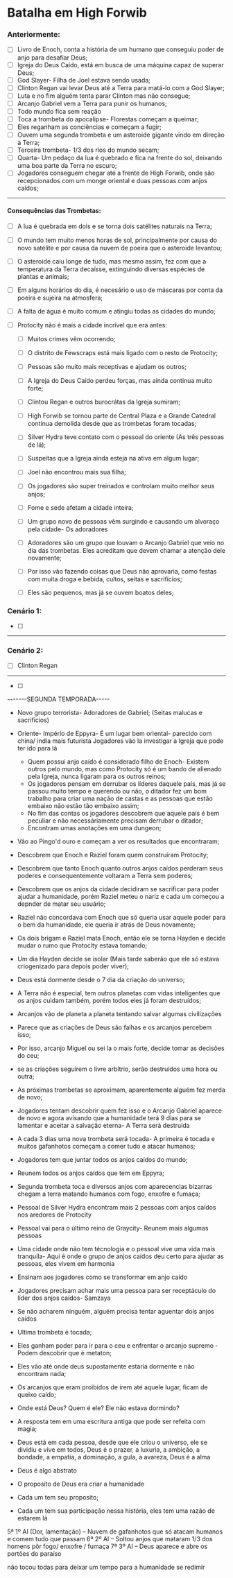# Batalha em High Forwib

### Anteriormente:

- [ ] Livro de Enoch, conta a história de um humano que conseguiu poder de anjo para desafiar Deus;
- [ ] Igreja do Deus Caído, está em busca de uma máquina capaz de superar Deus;
- [ ] God Slayer- Filha de Joel estava sendo usada;
- [ ] Clinton Regan vai levar Deus até a Terra para matá-lo com a God Slayer;
- [ ] Luta e no fim alguém tenta parar Clinton mas não consegue;
- [ ] Arcanjo Gabriel vem a Terra para punir os humanos;
- [ ] Todo mundo fica sem reação
- [ ] Toca a trombeta do apocalipse- Florestas começam a queimar;
- [ ] Eles reganham as conciências e começam a fugir;
- [ ] Ouvem uma segunda trombeta e um asteroide gigante vindo em direção à Terra;
- [ ] Terceira trombeta- 1/3 dos rios do mundo secam;
- [ ] Quarta- Um pedaço da lua é quebrado e fica na frente do sol, deixando uma boa parte da Terra no escuro;
- [ ] Jogadores conseguem chegar até a frente de High Forwib, onde são recepcionados com um monge oriental e duas pessoas com anjos caídos;

---

#### Consequências das Trombetas:

- [ ] A lua é quebrada em dois e se torna dois satélites naturais na Terra;
- [ ] O mundo tem muito menos horas de sol, principalmente por causa do novo satélite e por causa da nuvem de poeira que o asteroide levantou;
- [ ] O asteroide caiu longe de tudo, mas mesmo assim, fez com que a temperatura da Terra decaísse, extinguindo diversas espécies de plantas e animais;
- [ ] Em alguns horários do dia, é necesário o uso de máscaras por conta da poeira e sujeira na atmosfera;
- [ ] A falta de água é muito comum e atingiu todas as cidades do mundo;
- [ ] Protocity não é mais a cidade incrível que era antes:

  - [ ] Muitos crimes vêm ocorrendo;
  - [ ] O distrito de Fewscraps está mais ligado com o resto de Protocity;
  - [ ] Pessoas são muito mais receptivas e ajudam os outros;
  - [ ] A Igreja do Deus Caído perdeu forças, mas ainda continua muito forte;
  - [ ] Clintou Regan e outros burocrátas da Igreja sumiram;
  - [ ] High Forwib se tornou parte de Central Plaza e a Grande Catedral continua demolida desde que as trombetas foram tocadas;
  - [ ] Silver Hydra teve contato com o pessoal do oriente (As três pessoas de lá);
  - [ ] Suspeitas que a Igreja ainda esteja na ativa em algum lugar;
  - [ ] Joel não encontrou mais sua filha;
  - [ ] Os jogadores são super treinados e controlam muito melhor seus anjos;
  - [ ] Fome e sede afetam a cidade inteira;
  - [ ] Um grupo novo de pessoas vêm surgindo e causando um alvoraço pela cidade- Os adoradores

  - [ ] Adoradores são um grupo que louvam o Arcanjo Gabriel que veio no dia das trombetas. Eles acreditam que devem chamar a atenção dele novamente;
  - [ ] Por isso vão fazendo coisas que Deus não aprovaria, como festas com muita droga e bebida, cultos, seitas e sacrifícios;
  - [ ] Eles são pequenos, mas já se ouvem boatos deles;

### Cenário 1:

- [ ]

---

### Cenário 2:

- [ ] Clinton Regan

---

- [ ]

-------SEGUNDA TEMPORADA-----

- Novo grupo terrorista- Adoradores de Gabriel; (Seitas malucas e sacrificios)

- Oriente- Império de Eppyra- É um lugar bem oriental- parecido com china/ india mais futurista
  Jogadores vão la investigar a Igreja que pode ter ido para lá

  - Quem possui anjo caído é considerado filho de Enoch- Existem outros pelo mundo, mas como Protocity só é um bando de alienado pela Igreja, nunca ligaram para os outros reinos;
  - Os jogadores pensam em derrubar os líderes daquele país, mas já se passou muito tempo e querendo ou não, o ditador fez um bom trabalho para criar uma nação de castas e as pessoas que estão embaixo não estão tão embaixo assim;
  - No fim das contas os jogadores descobrem que aquele país é bem peculiar e não necessáriamente precisam derrubar o ditador;
  - Encontram umas anotações em uma dungeon;

- Vão ao Pingo'd ouro e começam a ver os resultados que encontraram; 
- Descobrem que Enoch e Raziel foram quem construíram Protocity;
- Descobrem que tanto Enoch quanto outros anjos caídos perderam seus poderes e consequentemente voltaram a Terra sem poderes;
- Descobrem que os anjos da cidade decidiram se sacrificar para poder ajudar a humanidade, porém Raziel meteu o nariz e cada um começou a depnder de matar seu usuário;
- Raziel não concordava com Enoch que só queria usar aquele poder para o bem da humanidade, ele queria ir atrás de Deus novamente;
- Os dois brigam e Raziel mata Enoch, então ele se torna Hayden e decide mudar o rumo que Protocity estava tomando;
- Um dia Hayden decide se isolar (Mais tarde saberão que ele só estava criogenizado para depois poder viver);

- Deus está dormente desde o 7 dia da criação do universo;
- A Terra não é especial, tem outros planetas com vidas inteligentes que os anjos cuidam também, porém todos eles já foram destruídos;
- Arcanjos vão de planeta a planeta tentando salvar algumas civilizações
- Parece que as criações de Deus são falhas e os arcanjos percebem isso;
- Por isso, arcanjo Miguel ou sei la o mais forte, decide tomar as decisões do ceu;
- se as criações seguirem o livre arbítrio, serão destruídos uma hora ou outra;

- As próximas trombetas se aproximam, aparentemente alguém fez merda de novo;
- Jogadores tentam descobrir quem fez isso e o Arcanjo Gabriel aparece de novo e agora avisando que a humanidade terá 9 dias para se lamentar e aceitar a salvação eterna- A Terra será destruída
- A cada 3 dias uma nova trombeta será tocada- A primeira é tocada e muitos gafanhotos começam a comer tudo e atacar humanos;

- Jogadores tem que juntar todos os anjos caídos do mundo;

- Reunem todos os anjos caídos que tem em Eppyra;
- Segunda trombeta toca e diversos anjos com aparecencias bizarras chegam a terra matando humanos com fogo, enxofre e fumaça;
- Pessoal de Silver Hydra encontram mais 2 pessoas com anjos caídos nos aredores de Protocity

- Pessoal vai para o último reino de Graycity- Reunem mais algumas pessoas
- Uma cidade onde não tem técnologia e o pessoal vive uma vida mais tranquila- Aqui é onde o grupo de anjos caídos deu certo para ajudar as pessoas, eles vivem em harmonia
- Ensinam aos jogadores como se transformar em anjo caído

- Jogadores precisam achar mais uma pessoa para ser receptáculo do líder dos anjos caídos- Samzaya
- Se não acharem ninguém, alguém precisa tentar aguentar dois anjos caídos
- Ultima trombeta é tocada;
- Eles ganham poder para ir para o ceu e enfrentar o arcanjo supremo - Podem descobrir que é metaton;

- Eles vão até onde deus supostamente estaria dormente e não encontram nada;
- Os arcanjos que eram proibidos de irem até aquele lugar, ficam de queixo caído;
- Onde está Deus? Quem é ele? Ele não estava dormindo?
- A resposta tem em uma escritura antiga que pode ser refeita com magia;

- Deus está em cada pessoa, desde que ele criou o universo, ele se dividiu e vive em todos, Deus é o prazer, a luxuria, a ambição, a bondade, a empatia, a dominação, a gula, a avareza, Deus é a alma
- Deus é algo abstrato
- O proposito de Deus era criar a humanidade
- Cada um tem seu proposito;
- Cada um tem sua participação nessa história, eles tem uma razão de estarem lá



5ª 1º AI (Dor, lamentação) – Nuvem de gafanhotos que só atacam humanos e comem tudo que passam
6ª 2º AI – Soltou anjos que mataram 1/3 dos homens pôr fogo/ enxofre / fumaça
7ª 3º AI – Deus aparece e abre os portões do paraíso

não tocou todas para deixar um tempo para a humanidade se redimir

